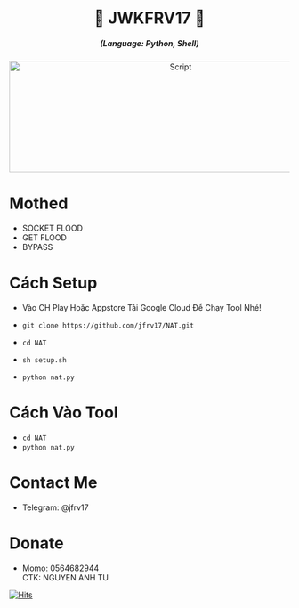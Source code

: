 <h1 align="center">🌸 JWKFRV17 🌸</h1>
<em><h5 align="center">(Language: Python, Shell)</h5></em>
  
<p align="center"><img src="https://i.imgur.com/E2xHJTq.jpg" width="600" height="200" alt="Script"></p>

# Mothed

* SOCKET FLOOD
* GET FLOOD
* BYPASS

# Cách Setup

* Vào CH Play Hoặc Appstore Tải Google Cloud Để Chạy Tool Nhé!

* ```git clone https://github.com/jfrv17/NAT.git```
* ```cd NAT```
* ```sh setup.sh```
* ```python nat.py```

# Cách Vào Tool

* ```cd NAT```
* ```python nat.py```

# Contact Me 
* Telegram: @jfrv17


# Donate 
* Momo: 0564682944 <br>
CTK: NGUYEN ANH TU 

[![Hits](https://hits.seeyoufarm.com/api/count/incr/badge.svg?url=https://github.com/jfrv17/NAThit-counter&count_bg=%230BD4FF&title_bg=%23525050&icon=github.svg&icon_color=%23000000&title=Views&edge_flat=true)](https://hits.seeyoufarm.com)


